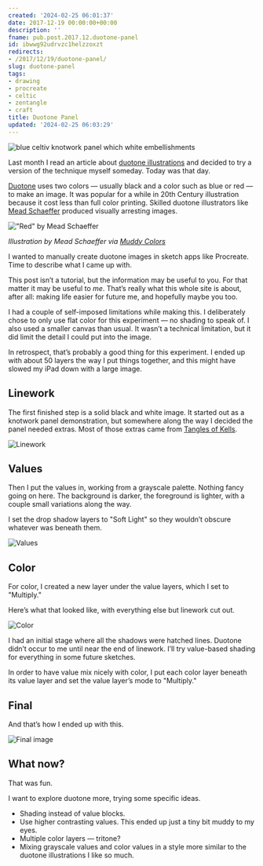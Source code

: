 ```yaml
---
created: '2024-02-25 06:01:37'
date: 2017-12-19 00:00:00+00:00
description: ''
fname: pub.post.2017.12.duotone-panel
id: ibwwg92udrvzc1helzzoxzt
redirects:
- /2017/12/19/duotone-panel/
slug: duotone-panel
tags:
- drawing
- procreate
- celtic
- zentangle
- craft
title: Duotone Panel
updated: '2024-02-25 06:03:29'
---
```


![blue celtiv knotwork panel which white embellishments](assets/img/2017/cover-2017-12-19.jpg)

Last month I read an article about [duotone illustrations](https://muddycolors.blogspot.com/2012/08/duotone-illustrations.html) and decided to try
a version of the technique myself someday. Today was that day.

<!--more-->

[Duotone](https://en.wikipedia.org/wiki/Duotone) uses two colors — usually black and a color such as blue or red — to make an image. It was popular for a while in 20th Century illustration because it cost less than full color printing. Skilled duotone illustrators like [Mead Schaeffer](https://americanillustration.org/project/mead-schaeffer/) produced visually arresting images.

!["Red" by Mead Schaeffer](assets/img/2017/mead-schaeffer-red.jpg)

*Illustration by Mead Schaeffer via [Muddy Colors](https://muddycolors.blogspot.com/2012/08/duotone-illustrations.html)*

I wanted to manually create duotone images in sketch apps like Procreate. Time to describe what I came up with.

This post isn’t a tutorial, but the information may be useful to you. For that matter it may be useful to *me*. That’s really what this whole site is about, after all: making life easier for future me, and hopefully maybe you too.

I had a couple of self-imposed limitations while making this. I deliberately chose to only use flat color for this experiment — no shading to speak of. I also used a smaller canvas than usual. It wasn’t a technical limitation, but it did limit the detail I could put into the image.

In retrospect, that’s probably a good thing for this experiment. I ended up with about 50 layers the way I put things together, and this might have slowed my iPad down with a large image.

## Linework

The first finished step is a solid black and white image. It started out as a
knotwork panel demonstration, but somewhere along the way I decided the panel
needed extras. Most of those extras came from [Tangles of Kells](https://www.goodreads.com/book/show/26311641-the-tangles-of-kells).

![Linework](assets/img/2017/duotone-panel-linework.png)

## Values

Then I put the values in, working from a grayscale palette. Nothing fancy going on here. The background is darker, the foreground is lighter, with a couple small variations along the way.

I set the drop shadow layers to "Soft Light" so they wouldn’t obscure whatever was beneath them.

![Values](assets/img/2017/duotone-panel-values.png)

## Color

For color, I created a new layer under the value layers, which I set to "Multiply."

Here’s what that looked like, with everything else but linework cut out.

![Color](assets/img/2017/duotone-panel-color.png)

I had an initial stage where all the shadows were hatched lines. Duotone didn’t occur to me until near the end of linework. I’ll try value-based shading for everything in some future sketches.

In order to have value mix nicely with color, I put each color layer beneath its value layer and set the value layer’s mode to "Multiply."

## Final

And that’s how I ended up with this.

![Final image](assets/img/2017/cover-2017-12-19.jpg)

## What now?

That was fun.

I want to explore duotone more, trying some specific ideas.

* Shading instead of value blocks.
* Use higher contrasting values. This ended up just a tiny bit muddy to my eyes.
* Multiple color layers — tritone?
* Mixing grayscale values and color values in a style more similar to the  duotone illustrations I like so much.